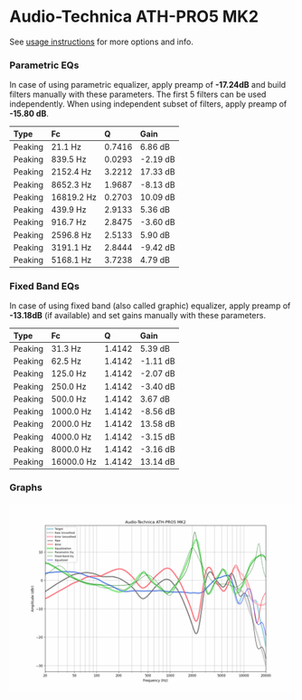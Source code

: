 # Audio-Technica ATH-PRO5 MK2
See [usage instructions](https://github.com/jaakkopasanen/AutoEq#usage) for more options and info.

### Parametric EQs
In case of using parametric equalizer, apply preamp of **-17.24dB** and build filters manually
with these parameters. The first 5 filters can be used independently.
When using independent subset of filters, apply preamp of **-15.80 dB**.

| Type    | Fc         |      Q | Gain     |
|:--------|:-----------|:-------|:---------|
| Peaking | 21.1 Hz    | 0.7416 | 6.86 dB  |
| Peaking | 839.5 Hz   | 0.0293 | -2.19 dB |
| Peaking | 2152.4 Hz  | 3.2212 | 17.33 dB |
| Peaking | 8652.3 Hz  | 1.9687 | -8.13 dB |
| Peaking | 16819.2 Hz | 0.2703 | 10.09 dB |
| Peaking | 439.9 Hz   | 2.9133 | 5.36 dB  |
| Peaking | 916.7 Hz   | 2.8475 | -3.60 dB |
| Peaking | 2596.8 Hz  | 2.5133 | 5.90 dB  |
| Peaking | 3191.1 Hz  | 2.8444 | -9.42 dB |
| Peaking | 5168.1 Hz  | 3.7238 | 4.79 dB  |

### Fixed Band EQs
In case of using fixed band (also called graphic) equalizer, apply preamp of **-13.18dB**
(if available) and set gains manually with these parameters.

| Type    | Fc         |      Q | Gain     |
|:--------|:-----------|:-------|:---------|
| Peaking | 31.3 Hz    | 1.4142 | 5.39 dB  |
| Peaking | 62.5 Hz    | 1.4142 | -1.11 dB |
| Peaking | 125.0 Hz   | 1.4142 | -2.07 dB |
| Peaking | 250.0 Hz   | 1.4142 | -3.40 dB |
| Peaking | 500.0 Hz   | 1.4142 | 3.67 dB  |
| Peaking | 1000.0 Hz  | 1.4142 | -8.56 dB |
| Peaking | 2000.0 Hz  | 1.4142 | 13.58 dB |
| Peaking | 4000.0 Hz  | 1.4142 | -3.15 dB |
| Peaking | 8000.0 Hz  | 1.4142 | -3.16 dB |
| Peaking | 16000.0 Hz | 1.4142 | 13.14 dB |

### Graphs
![](./Audio-Technica%20ATH-PRO5%20MK2.png)
